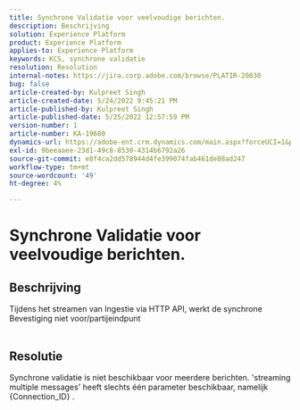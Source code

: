 ```yaml
---
title: Synchrone Validatie voor veelvoudige berichten.
description: Beschrijving
solution: Experience Platform
product: Experience Platform
applies-to: Experience Platform
keywords: KCS, synchrone validatie
resolution: Resolution
internal-notes: https://jira.corp.adobe.com/browse/PLATIR-20830
bug: false
article-created-by: Kulpreet Singh
article-created-date: 5/24/2022 9:45:21 PM
article-published-by: Kulpreet Singh
article-published-date: 5/25/2022 12:57:59 PM
version-number: 1
article-number: KA-19680
dynamics-url: https://adobe-ent.crm.dynamics.com/main.aspx?forceUCI=1&pagetype=entityrecord&etn=knowledgearticle&id=efcbcfcc-aadb-ec11-a7b6-0022480b01c5
exl-id: 9beeaaee-23d1-49c8-8530-4314b6792a26
source-git-commit: e8f4ca2dd578944d4fe399074fab461de88ad247
workflow-type: tm+mt
source-wordcount: '49'
ht-degree: 4%

---
```


# Synchrone Validatie voor veelvoudige berichten.

## Beschrijving

Tijdens het streamen van Ingestie via HTTP API, werkt de synchrone Bevestiging niet voor/partijeindpunt
<br> 

## Resolutie


Synchrone validatie is niet beschikbaar voor meerdere berichten.
&#39;streaming multiple messages&#39; heeft slechts één parameter beschikbaar, namelijk {Connection_ID} .
